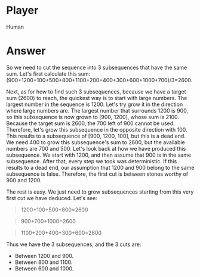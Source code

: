 # Player

Human

# Answer

So we need to cut the sequence into 3 subsequences that have the same sum.
Let's first calculate this sum: (900+1200+100+500+800+1100+200+400+300+600+1000+700)/3=2600.

Next, as for how to find such 3 subsequences, because we have a target sum (2600) to reach, the quickest way is to start with large numbers.
The largest number in the sequence is 1200.
Let's try grow it in the direction where large numbers are.
The largest number that surrounds 1200 is 900, so this subsequence is now grown to [900, 1200], whose sum is 2100.
Because the target sum is 2600, the 700 left of 900 cannot be used.
Therefore, let's grow this subsequence in the opposite direction with 100.
This results to a subsequence of [900, 1200, 100], but this is a dead end.
We need 400 to grow this subsequence's sum to 2600, but the available numbers are 700 and 500.
Let's look back at how we have produced this subsequence.
We start with 1200, and then assume that 900 is in the same subsequence.
After that, every step we took was deterministic.
If this results to a dead end, our assumption that 1200 and 900 belong to the same subsequence is false.
Therefore, the first cut is between stones worthy of 900 and 1200.

The rest is easy.
We just need to grow subsequences starting from this very first cut we have deduced.
Let's see:
> 1200+100+500+800=2600

> 900+700+1000=2600

> 1100+200+400+300+600=2600

Thus we have the 3 subsequences, and the 3 cuts are:
- Between 1200 and 900.
- Between 800 and 1100.
- Between 600 and 1000.